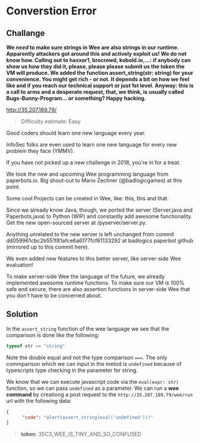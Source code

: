 # Converstion Error

## Challange

**We _need_ to make sure strings in Wee are also strings in our runtime. Apparently attackers got around this and actively exploit us! We do not know how. Calling out to haxxor1, brocrowd, kobold.io,...: if anybody can show us how they did it, please, please please submit us the token the VM will produce. We added the function assert_string(str: string) for your convenience. You might get rich - or not. It depends a bit on how we feel like and if you reach our technical support or just 1st level. Anyway: this is a call to arms and a desperate request, that, we think, is usually called Bugs-Bunny-Program... or something? Happy hacking.**

http://35.207.189.79/

> Difficulty estimate: Easy

Good coders should learn one new language every year.

InfoSec folks are even used to learn one new language for every new problem they face (YMMV).

If you have not picked up a new challenge in 2018, you're in for a treat.

We took the new and upcoming Wee programming language from paperbots.io. Big shout-out to Mario Zechner (@badlogicgames) at this point.

Some cool Projects can be created in Wee, like: this, this and that.

Since we already know Java, though, we ported the server (Server.java and Paperbots.java) to Python (WIP) and constantly add awesome functionality. Get the new open-sourced server at /pyserver/server.py.

Anything unrelated to the new server is left unchanged from commit dd059961cbc2b551f81afce6a6177fcf61133292 at badlogics paperbot github (mirrored up to this commit here).

We even added new features to this better server, like server-side Wee evaluation!

To make server-side Wee the language of the future, we already implemented awesome runtime functions. To make sure our VM is 100% safe and secure, there are also assertion functions in server-side Wee that you don't have to be concerned about.

## Solution

In the `assert_string` function of the wee language we see that the comparison is done like the following:

```typescript
typeof str == "string"
```

Note the double equal and not the type comparison `===`. The only commparison which we can input in the metod is `undefined` because
of typescripts type checking in the parameter for string.

We know that we can execute javascript code via the `eval(expr: str)` function, so we can pass `undefined` as a parameter.
We can run a **wee command** by creationg a post request to the `http://35.207.189.79/wee/run` url with the following data:

```json
{
      "code": "alert(assert_string(eval('undefined')))"
}
```

> **token**: 35C3_WEE_IS_TINY_AND_SO_CONFU5ED

